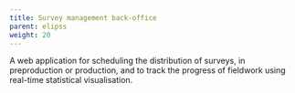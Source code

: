 ```yaml
---
title: Survey management back-office
parent: elipss
weight: 20
---
```


A web application for scheduling the distribution of surveys, in preproduction or production, and to track the progress of fieldwork using real-time statistical visualisation.
